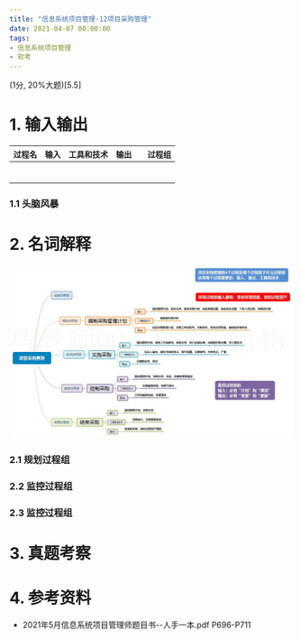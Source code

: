 ```yaml
---
title: "信息系统项目管理-12项目采购管理"
date: 2021-04-07 00:00:00
tags:
- 信息系统项目管理
- 软考
---
```


(1分, 20%大题)[5.5]



# 1. 输入输出

| 过程名 | 输入 | 工具和技术 | 输出 |      | 过程组 |
| ------ | ---- | ---------- | ---- | ---- | ------ |
|        |      |            |      |      |        |
|        |      |            |      |      |        |
|        |      |            |      |      |        |
|        |      |            |      |      |        |
|        |      |            |      |      |        |
|        |      |            |      |      |        |
|        |      |            |      |      |        |

<!-- more -->

### 1.1 头脑风暴



# 2. 名词解释

![10](%E4%BF%A1%E6%81%AF%E7%B3%BB%E7%BB%9F%E9%A1%B9%E7%9B%AE%E7%AE%A1%E7%90%86-12%E9%A1%B9%E7%9B%AE%E9%87%87%E8%B4%AD%E7%AE%A1%E7%90%86/10.jpg)

### 2.1 规划过程组

### 2.2 监控过程组

### 2.3 监控过程组



# 3. 真题考察

# 4. 参考资料

+ 2021年5月信息系统项目管理师题目书--人手一本.pdf P696-P711

